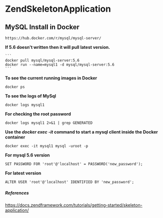 # ZendSkeletonApplication

MySQL Install in Docker
-----------------------
    https://hub.docker.com/r/mysql/mysql-server/
    
 **If 5.6 doesn't written then it will pull latest version.**
 
    ```
    docker pull mysql/mysql-server:5.6
    docker run --name=mysql1 -d mysql/mysql-server:5.6
    ```
**To see the current running images in Docker**

    docker ps
**To see the logs of MySql**

    docker logs mysql1
**For checking the root password**

    docker logs mysql1 2>&1 | grep GENERATED
**Use the *docker exec -it* command to start a mysql client inside the Docker container**

    docker exec -it mysql1 mysql -uroot -p
**For mysql 5.6 version**

    SET PASSWORD FOR 'root'@'localhost' = PASSWORD('new_password');
**For latest version**

    ALTER USER 'root'@'localhost' IDENTIFIED BY 'new_password';

##### References
https://docs.zendframework.com/tutorials/getting-started/skeleton-application/

